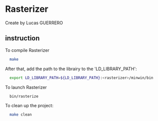 # Rasterizer

Create by Lucas GUERRERO

## instruction

To compile Rasterizer

```sh
  make
```

After that, add the path to the librairy to the 'LD_LIBRARY_PATH':  

```sh
  export LD_LIBRARY_PATH=${LD_LIBRARY_PATH}:<rasterizer>/minwin/bin
```

To launch Rasterizer

```sh
  bin/rasterize
```


To clean up the project:

```sh
  make clean
```
